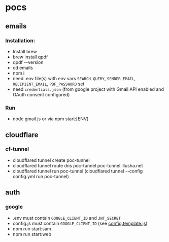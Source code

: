 # pocs

## emails
### Installation:
- Install brew
- brew install qpdf
- qpdf --version
- cd emails
- npm i
- need .env file(s) with env vars `SEARCH_QUERY`, `SENDER_EMAIL`, `RECIPIENT_EMAIL`, `PDF_PASSWORD` set
- need `credentials.json` (from google project with Gmail API enabled and OAuth consent configured)
### Run
- node gmail.js or via npm start:[ENV]


## cloudflare
### cf-tunnel
- cloudflared tunnel create poc-tunnel
- cloudflared tunnel route dns poc-tunnel poc-tunnel.illusha.net
- cloudflared tunnel run poc-tunnel (cloudflared tunnel --config config.yml run poc-tunnel)


## auth
### google
- .env must contain `GOOGLE_CLIENT_ID` and `JWT_SECRET`
- config.js must contain `GOOGLE_CLIENT_ID` (see [config.template.js](auth/config.template.js))
- npm run start:sam
- npm run start:web